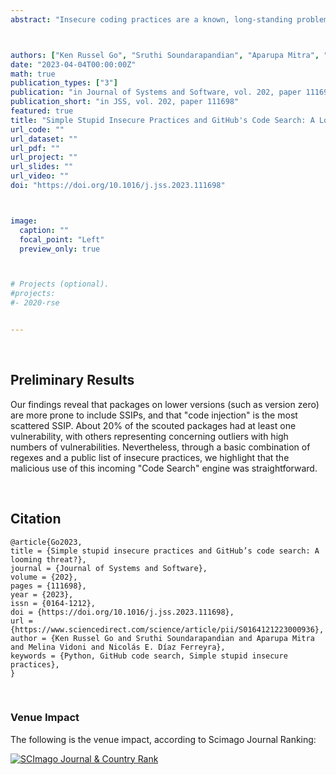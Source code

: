 ```yaml
---
abstract: "Insecure coding practices are a known, long-standing problem in open-source development, which takes on a new dimension with the current capabilities for mining open-source software repositories through version control systems. Although most insecure practices require a sequence of interlinked behaviour, prior work also determined that simpler, one-liner coding practices can introduce vulnerabilities in the code. Such _simple stupid insecure practices (SSIPs)_ can have severe security implications for package-based software systems, as they are easily spread over version-control systems. Moreover, GitHub is piloting regular-expression-based code searches _across public repositories_ through its Code Search Technology, potentially simplifying unearthing SSIPs. As an exploratory case study, we focused on popular PyPi packages and analysed their source code using regular expressions (as done by GitHub's incoming search engine). The goal was to explore how _detectable_ these simple vulnerabilities are and how exploitable Code Search Technology is. Results show that packages on lower versions are more vulnerable, that code injection is the most scattered issue, and that about 20% of the scouted packages have at least one vulnerability. Concerningly, malicious use of this engine was straightforward, raising severe concerns about the implications of a publicly available Code Search Technology."



authors: ["Ken Russel Go", "Sruthi Soundarapandian", "Aparupa Mitra", "Melina Vidoni", "Nicolás E. Díaz Ferreyra"]
date: "2023-04-04T00:00:00Z"
math: true
publication_types: ["3"]
publication: "in Journal of Systems and Software, vol. 202, paper 111698"
publication_short: "in JSS, vol. 202, paper 111698"
featured: true
title: "Simple Stupid Insecure Practices and GitHub's Code Search: A Looming Threat?"
url_code: ""
url_dataset: ""
url_pdf: ""
url_project: ""
url_slides: ""
url_video: ""
doi: "https://doi.org/10.1016/j.jss.2023.111698"



image:
  caption: ""
  focal_point: "Left"
  preview_only: true



# Projects (optional).
#projects:
#- 2020-rse


---
```


<br />


## Preliminary Results

Our findings reveal that packages on lower versions (such as version zero) are more prone to include SSIPs, and that "code injection" is the most scattered SSIP. About 20% of the scouted packages had at least one vulnerability, with others representing concerning outliers with high numbers of vulnerabilities. Nevertheless, through a basic combination of regexes and a public list of insecure practices, we highlight that the malicious use of this incoming "Code Search" engine was straightforward.




<br />



## Citation
```
@article{Go2023,
title = {Simple stupid insecure practices and GitHub’s code search: A looming threat?},
journal = {Journal of Systems and Software},
volume = {202},
pages = {111698},
year = {2023},
issn = {0164-1212},
doi = {https://doi.org/10.1016/j.jss.2023.111698},
url = {https://www.sciencedirect.com/science/article/pii/S0164121223000936},
author = {Ken Russel Go and Sruthi Soundarapandian and Aparupa Mitra and Melina Vidoni and Nicolás E. Díaz Ferreyra},
keywords = {Python, GitHub code search, Simple stupid insecure practices},
}
```




<br />

### Venue Impact

The following is the venue impact, according to Scimago Journal Ranking:

<a href="https://www.scimagojr.com/journalsearch.php?q=19309&amp;tip=sid&amp;exact=no" title="SCImago Journal &amp; Country Rank"><img border="0" src="https://www.scimagojr.com/journal_img.php?id=19309" alt="SCImago Journal &amp; Country Rank"  /></a>
